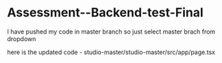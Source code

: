 # Assessment--Backend-test-Final

I have pushed my code in master branch so just select master brach from dropdown

here is the updated code - studio-master/studio-master/src/app/page.tsx
